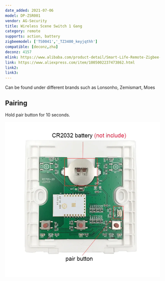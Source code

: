 ```yaml
---
date_added: 2021-07-06
model: DP-ZSR001
vendor: AG-Security
title: Wireless Scene Switch 1 Gang 
category: remote
supports: action, battery
zigbeemodel: ['TS0041','_TZ3400_keyjqthh']
compatible: [deconz,zha]
deconz: 4157
mlink: https://www.alibaba.com/product-detail/Smart-Life-Remote-Zigbee-Switch-2_62439063064.html
link: https://www.aliexpress.com/item/1005002237473862.html
link2: 
link3: 
---
```

Can be found under different brands such as Lonsonho, Zemismart, Moes

## Pairing
Hold pair button for 10 seconds.

![Internals](/assets/images/devices/Lerlink_ZBWS02_internals.webp)
